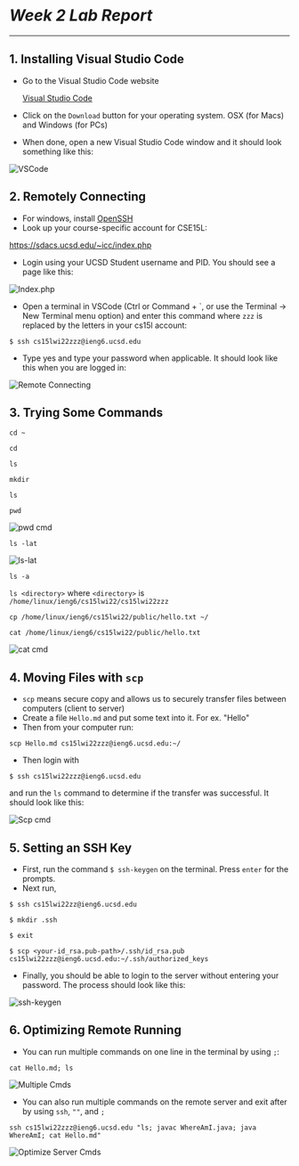 # *Week 2 Lab Report*
---

## 1. **Installing Visual Studio Code**
* Go to the Visual Studio Code website 

    [Visual Studio Code](https://code.visualstudio.com/)
* Click on the `Download` button for your operating system. OSX (for Macs) and Windows (for PCs)
* When done, open a new Visual Studio Code window and it should look something like this: 

![VSCode](VSCode.png)

## 2. **Remotely Connecting**
* For windows, install [OpenSSH](https://docs.microsoft.com/en-us/windows-server/administration/openssh/openssh_install_firstuse)
* Look up your course-specific account for CSE15L:

https://sdacs.ucsd.edu/~icc/index.php

* Login using your UCSD Student username and PID. You should see a page like this: 

![Index.php](IndexPHP.png)

* Open a terminal in VSCode (Ctrl or Command + `, or use the Terminal → New Terminal menu option) and enter this command where ``zzz`` is replaced by the letters in your cs15l account: 
```
$ ssh cs15lwi22zzz@ieng6.ucsd.edu
```
* Type yes and type your password when applicable. It should look like this when you are logged in:

![Remote Connecting](RemoteConnecting.png)

## 3. **Trying Some Commands**
`cd ~`

`cd`

`ls`

`mkdir`

`ls`

`pwd`

![pwd cmd](pwd.png)

`ls -lat`

![ls-lat](ls-lat.png)

`ls -a`

`ls <directory>` where `<directory>` is `/home/linux/ieng6/cs15lwi22/cs15lwi22zzz`

`cp /home/linux/ieng6/cs15lwi22/public/hello.txt ~/`

`cat /home/linux/ieng6/cs15lwi22/public/hello.txt`

![cat cmd](cat.png)

## 4. **Moving Files with `scp`**
* `scp` means secure copy and allows us to securely transfer files between computers (client to server)
* Create a file `Hello.md` and put some text into it. For ex. "Hello"
* Then from your computer run:
```
scp Hello.md cs15lwi22zzz@ieng6.ucsd.edu:~/
```
* Then login with 
```
$ ssh cs15lwi22zzz@ieng6.ucsd.edu
```
and run the `ls` command to determine if the transfer was successful. It should look like this: 

![Scp cmd](Scp.png)

## 5. **Setting an SSH Key**
* First, run the command `$ ssh-keygen` on the terminal. Press `enter` for the prompts.
* Next run, 
```
$ ssh cs15lwi22zz@ieng6.ucsd.edu
```
```
$ mkdir .ssh
```
```
$ exit
```
```
$ scp <your-id_rsa.pub-path>/.ssh/id_rsa.pub cs15lwi22zzz@ieng6.ucsd.edu:~/.ssh/authorized_keys
```

* Finally, you should be able to login to the server without entering your password. The process should look like this: 

![ssh-keygen](ssh-keygen.png)

## 6. **Optimizing Remote Running**
* You can run multiple commands on one line in the terminal by using `;`:

```
cat Hello.md; ls
```

![Multiple Cmds](Optimize1.png)

* You can also run multiple commands on the remote server and exit after by using `ssh`, `""`, and `;`

```
ssh cs15lwi22zzz@ieng6.ucsd.edu "ls; javac WhereAmI.java; java WhereAmI; cat Hello.md"
```

![Optimize Server Cmds](Optimize2.png)


